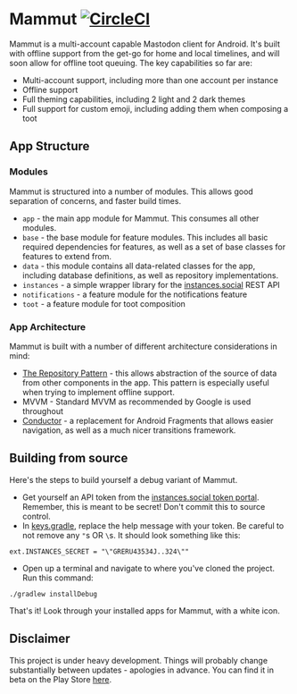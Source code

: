 # Mammut [![CircleCI](https://circleci.com/gh/k-oss/Mammut/tree/master.svg?style=svg)](https://circleci.com/gh/k-oss/Mammut/tree/master)
Mammut is a multi-account capable Mastodon client for Android. It's built with offline support from the get-go for home and local timelines, and will soon allow for offline toot queuing. The key capabilities so far are:
* Multi-account support, including more than one account per instance
* Offline support
* Full theming capabilities, including 2 light and 2 dark themes
* Full support for custom emoji, including adding them when composing a toot

## App Structure
### Modules
Mammut is structured into a number of modules. This allows good separation of concerns, and faster build times.

* `app` - the main app module for Mammut. This consumes all other modules.
* `base` - the base module for feature modules. This includes all basic required dependencies for features, as well as a set of base classes for features to extend from.
* `data` - this module contains all data-related classes for the app, including database definitions, as well as repository implementations.
* `instances` - a simple wrapper library for the [instances.social](https://instances.social) REST API
* `notifications` - a feature module for the notifications feature
* `toot` - a feature module for toot composition

### App Architecture
Mammut is built with a number of different architecture considerations in mind:
* [The Repository Pattern](https://docs.microsoft.com/en-us/previous-versions/msp-n-p/ff649690(v=pandp.10)) - this allows abstraction of the source of data from other components in the app. This pattern is especially useful when trying to implement offline support.
* MVVM - Standard MVVM as recommended by Google is used throughout
* [Conductor](https://github.com/bluelinelabs/Conductor) - a replacement for Android Fragments that allows easier navigation, as well as a much nicer transitions framework.

## Building from source
Here's the steps to build yourself a debug variant of Mammut. 
* Get yourself an API token from the [instances.social token portal](https://instances.social/api/token). Remember, this is meant to be secret! Don't commit this to source control. 
* In [keys.gradle](./keys.gradle), replace the help message with your token. Be careful to not remove any `"`s OR `\`s. It should look something like this:
```
ext.INSTANCES_SECRET = "\"GRERU43534J..324\""
```
* Open up a terminal and navigate to where you've cloned the project. Run this command:
```
./gradlew installDebug
```

That's it! Look through your installed apps for Mammut, with a white icon.

## Disclaimer
This project is under heavy development. Things will probably change substantially between updates - apologies in advance. You can find it in beta on the Play Store [here](https://play.google.com/store/apps/details?id=io.github.koss.mammut).
